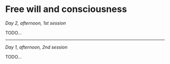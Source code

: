 Free will and consciousness
================================================================================

*Day 2, afternoon, 1st session*

TODO...


--------------------------------------------------------------------------------

*Day 1, afternoon, 2nd session*

TODO...


